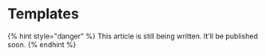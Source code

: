 # Templates

{% hint style="danger" %}
This article is still being written. It'll be published soon.
{% endhint %}
